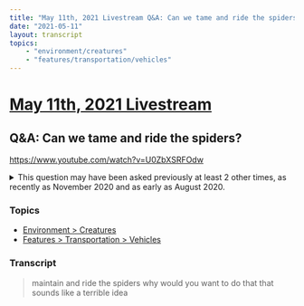 ```yaml
---
title: "May 11th, 2021 Livestream Q&A: Can we tame and ride the spiders?"
date: "2021-05-11"
layout: transcript
topics:
    - "environment/creatures"
    - "features/transportation/vehicles"
---
```

# [May 11th, 2021 Livestream](../2021-05-11.md)
## Q&A: Can we tame and ride the spiders?
https://www.youtube.com/watch?v=U0ZbXSRFOdw
<details>
<summary>This question may have been asked previously at least 2 other times, as recently as November 2020 and as early as August 2020.</summary>

* [November 10th, 2020 Livestream Q&A: Strange Creature Mounts?](./yt-EeYyKTOE5mQ.md) [https://www.youtube.com/watch?v=EeYyKTOE5mQ](https://www.youtube.com/watch?v=EeYyKTOE5mQ)
* August 18th, 2020 Livestream Q&A: Are we ever going to add taming mounts? [https://clips.twitch.tv/BoldAgileSquidDoggo](https://clips.twitch.tv/BoldAgileSquidDoggo)
</details>


### Topics
* [Environment > Creatures](../topics/environment/creatures.md)
* [Features > Transportation > Vehicles](../topics/features/transportation/vehicles.md)

### Transcript

> maintain and ride the spiders why would you want to do that that sounds like a terrible idea
